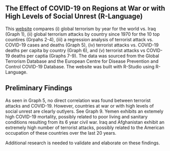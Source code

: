 ## The Effect of COVID-19 on Regions at War or with High Levels of Social Unrest (R-Language)

This [website](https://jvpagan1.github.io/The-Effect-of-COVID-19-On-Regions-at-War-or-With-High-Levels-of-Social-Unrest/) compares (i) global terrorism by year for the world vs. Iraq (Graph 1), (ii) global terrorism attacks by country since 1970 for the 10 top countires (Grpahs 2-4), (iii) a regression analysis of terrorist attack vs. COVID-19 cases and deaths (Graph 5), (iv) terrorist attacks vs. COVID-19 deaths per capita by country (Graph 6), and (v) terrorist attacks vs COVID-19 deaths per captia (Graphs 7-9).  The data was sourced from the Global Terrorism Database and the European Centre for Disease Prevention and Control COVID-19 Database.  The website was built with R-Studio using R-Language.

## Preliminary Findings

As seen in Graph 5, no direct correlation was found between terrorist attacks and COVID-19.  However, countries at war or with high levels of social unrest are clearly outlyers.  See Graph 9.  Yemen exhibits an extemely high COVID-19 mortality, possibly related to poor living and sanitary conditions resulting from its 6 year civil war.  Iraq and Afghanistan exhibit an extremely high number of terrorist attacks, possibly related to the American occupation of these countries over the last 20 years. 

Additional research is needed to validate and elaborate on these findings.

